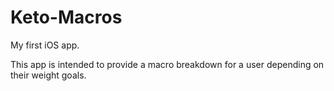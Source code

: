 # Keto-Macros
My first iOS app. 

This app is intended to provide a macro breakdown for a user depending on their weight goals.
